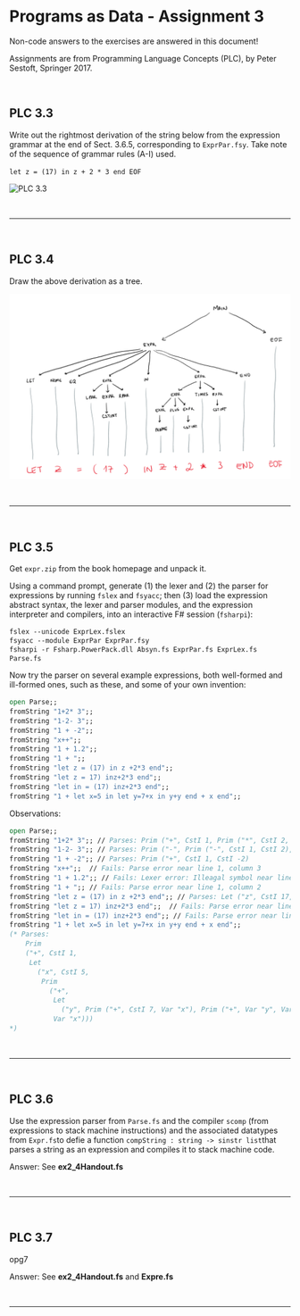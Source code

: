 # Programs as Data - Assignment 3

Non-code answers to the exercises are answered in this document!

Assignments are from Programming Language Concepts (PLC), by Peter Sestoft, Springer 2017.

</br>

## PLC 3.3

Write out the rightmost derivation of the string below from the expression grammar at the end of Sect. 3.6.5, corresponding to `ExprPar.fsy`. Take note of the sequence of grammar rules (A-I) used.

`let z = (17) in z + 2 * 3 end EOF`

![PLC 3.3](/appendix/PLC%203.3.png)

</br>

---

</br>

## PLC 3.4

Draw the above derivation as a tree.

![PLC 3.4](appendix/PLC%203.4.png)

</br>

---

</br>

## PLC 3.5

Get `expr.zip` from the book homepage and unpack it.

Using a command prompt, generate (1) the lexer and (2) the parser for expressions by running `fslex` and `fsyacc`; then (3) load the expression abstract syntax, the lexer and parser modules, and the expression interpreter and compilers, into an interactive F# session (`fsharpi`):

```fslex
fslex --unicode ExprLex.fslex
fsyacc --module ExprPar ExprPar.fsy
fsharpi -r Fsharp.PowerPack.dll Absyn.fs ExprPar.fs ExprLex.fs Parse.fs
```

Now try the parser on several example expressions, both well-formed and ill-formed ones, such as these, and some of your own invention:

```fsharp
open Parse;;
fromString "1+2* 3";;
fromString "1-2- 3";;
fromString "1 + -2";;
fromString "x++";;
fromString "1 + 1.2";;
fromString "1 + ";;
fromString "let z = (17) in z +2*3 end";;
fromString "let z = 17) inz+2*3 end";;
fromString "let in = (17) inz+2*3 end";;
fromString "1 + let x=5 in let y=7+x in y+y end + x end";;
```

Observations:

```fsharp
open Parse;;
fromString "1+2* 3";; // Parses: Prim ("+", CstI 1, Prim ("*", CstI 2, CstI 3))
fromString "1-2- 3";; // Parses: Prim ("-", Prim ("-", CstI 1, CstI 2), CstI 3)
fromString "1 + -2";; // Parses: Prim ("+", CstI 1, CstI -2)
fromString "x++";;  // Fails: Parse error near line 1, column 3
fromString "1 + 1.2";; // Fails: Lexer error: Illeagal symbol near line 1, column 4
fromString "1 + ";; // Fails: Parse error near line 1, column 2
fromString "let z = (17) in z +2*3 end";; // Parses: Let ("z", CstI 17, Prim ("+", Var "z", Prim ("*", CstI 2, CstI 3)))
fromString "let z = 17) inz+2*3 end";;  // Fails: Parse error near line 1, column 11
fromString "let in = (17) inz+2*3 end";; // Fails: Parse error near line 1, column 16
fromString "1 + let x=5 in let y=7+x in y+y end + x end";;
(* Parses:
    Prim
    ("+", CstI 1,
     Let
       ("x", CstI 5,
        Prim
          ("+",
           Let
             ("y", Prim ("+", CstI 7, Var "x"), Prim ("+", Var "y", Var "y")),
           Var "x")))
*)
```

</br>

---

</br>

## PLC 3.6

Use the expression parser from `Parse.fs` and the compiler `scomp` (from expressions to stack machine instructions)
and the associated datatypes from `Expr.fs`to defie a function `compString : string -> sinstr list`that parses a string
as an expression and compiles it to stack machine code.

Answer: See **ex2_4Handout.fs** 


</br>

---

</br>

## PLC 3.7

opg7

Answer: See **ex2_4Handout.fs** and **Expre.fs**


</br>

---

</br>